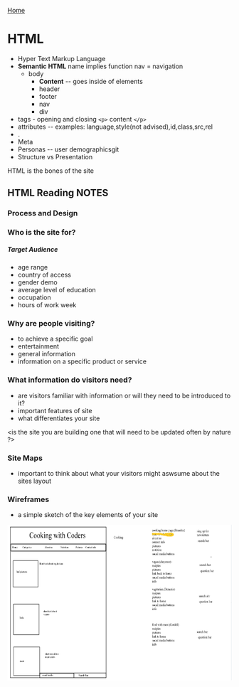 [Home](README.md)


# HTML 
- Hyper Text Markup Language
- **Semantic HTML** name implies function nav = navigation
  - body
    - **Content** -- goes inside of elements
    - header 
    - footer 
    - nav 
    - div
- tags - opening and closing `<p>` content `</p>`
- attributes -- examples: language,style(not advised),id,class,src,rel
- .
- Meta
- Personas -- user demographicsgit 
- Structure vs Presentation


HTML is the bones of the site


## HTML Reading NOTES

### Process and Design

### Who is the site for?

##### Target Audience

- age range
- country of access
- gender demo
- average level of education
- occupation
- hours of work week

### Why are people visiting?

- to achieve a specific goal
- entertainment
- general information
- information on a specific product or service

### What information do visitors need?

- are visitors familiar with information or will they need to be introduced to it?
- important features of site
- what differentiates your site

<is the site you are building one that will need to be updated often by nature ?>

### Site Maps

- important to think about what your visitors might aswsume about the sites layout


### Wireframes

- a simple sketch of the key elements of your site

<img src="tplate.PNG" alt="wireframe exapmle" width="550" height="350">

